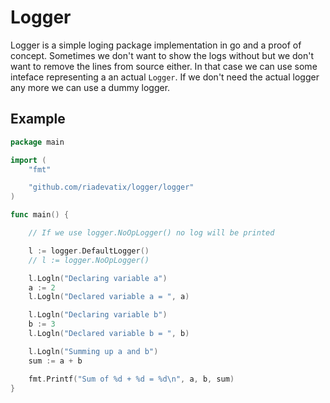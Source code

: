 # Logger

Logger is a simple loging package implementation in go and a proof of concept. Sometimes we don't want to show the logs without but we don't want to remove the lines from source either. In that case we can use some inteface representing a an actual `Logger`. If we don't need the actual logger any more we can use a dummy logger.

## Example

```go
package main

import (
    "fmt"

    "github.com/riadevatix/logger/logger"
)

func main() {

    // If we use logger.NoOpLogger() no log will be printed

    l := logger.DefaultLogger()
    // l := logger.NoOpLogger()

    l.Logln("Declaring variable a")
    a := 2
    l.Logln("Declared variable a = ", a)

    l.Logln("Declaring variable b")
    b := 3
    l.Logln("Declared variable b = ", b)

    l.Logln("Summing up a and b")
    sum := a + b

    fmt.Printf("Sum of %d + %d = %d\n", a, b, sum)
}
```
